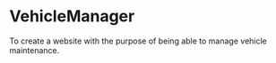 # VehicleManager
To create a website with the purpose of being able to manage vehicle maintenance. 
